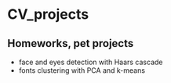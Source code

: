 # CV_projects
## Homeworks, pet projects
- face and eyes detection with Haars cascade
- fonts clustering with PCA and k-means
